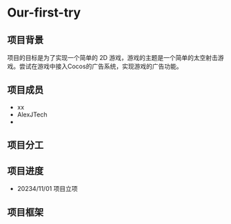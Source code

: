 # Our-first-try

## 项目背景

项目的目标是为了实现一个简单的 2D 游戏，游戏的主题是一个简单的太空射击游戏。尝试在游戏中接入Cocos的广告系统，实现游戏的广告功能。

## 项目成员

- xx
- AlexJTech
- 

## 项目分工

## 项目进度

- 20234/11/01 项目立项

## 项目框架

